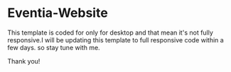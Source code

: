 # Eventia-Website

This template is coded for only for desktop and that mean it's not
fully responsive.I will be updating this template to full responsive code within a few days.
so stay tune with me.

Thank you!

